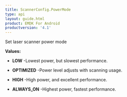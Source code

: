 ```yaml
---
title: ScannerConfig.PowerMode
type: api
layout: guide.html
product: EMDK For Android
productversion: '4.1'
---
```



Set laser scanner power mode

**Values:**

* **LOW** -Lowest power, but slowest performance.

* **OPTIMIZED** -Power level adjusts with scanning usage.

* **HIGH** -High power, and excellent performance.

* **ALWAYS_ON** -Highest power, fastest performance.












